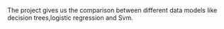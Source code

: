 The project gives us the comparison between different data models like decision trees,logistic regression and Svm.
